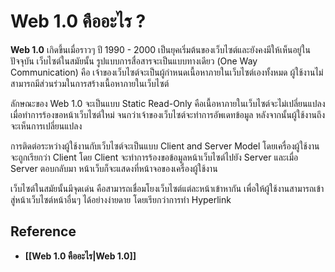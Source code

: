 # Web 1.0 คืออะไร ?
**Web 1.0** เกิดขึ้นเมื่อราวๆ ปี 1990 - 2000 เป็นยุคเริ่มต้นของเว็บไซต์และยังคงมีให้เห็นอยู่ในปัจจุบัน เว็บไซต์ในสมัยนั้น รูปแบบการสื่อสารจะเป็นแบบทางเดียว (One Way Communication) คือ เจ้าของเว็บไซต์จะเป็นผู้กำหนดเนื้อหาภายในเว็บไซต์เองทั้งหมด ผู้ใช้งานไม่สามารถมีส่วนร่วมในการสร้างเนื้อหาภายในเว็บไซต์ 

ลักษณะของ Web 1.0 จะเป็นแบบ Static Read-Only คือเนื้อหาภายในเว็บไซต์จะไม่เปลี่ยนแปลงเมื่อทำการร้องขอหน้าเว็บไซต์ใหม่ จนกว่าเจ้าของเว็บไซต์จะทำการอัพเดทข้อมูล หลังจากนั้นผู้ใช้งานถึงจะเห็นการเปลี่ยนแปลง 

การติดต่อระหว่างผู้ใช้งานกับเว็บไซต์จะเป็นแบบ Client and Server Model โดยเครื่องผู้ใช้งานจะถูกเรียกว่า Client โดย Client จะทำการร้องขอข้อมูลหน้าเว็บไซต์ไปยัง Server และเมื่อ Server ตอบกลับมา หน้าเว็บก็จะแสดงที่หน้าจอของเครื่องผู้ใช้งาน 

เว็บไซต์ในสมัยนั้นมีจุดเด่น คือสามารถเชื่อมโยงเว็บไซต์แต่ละหน้าเข้าหากัน เพื่อให้ผู้ใช้งานสามารถเข้าสู่หน้าเว็บไซต์หน้าอื่นๆ ได้อย่างง่ายดาย โดยเรียกว่าการทำ Hyperlink

## Reference
- **[[Web 1.0 คืออะไร|Web 1.0]]**